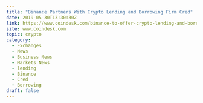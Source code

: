 ```yaml
---
title: "Binance Partners With Crypto Lending and Borrowing Firm Cred"
date: 2019-05-30T13:30:30Z
link: https://www.coindesk.com/binance-to-offer-crypto-lending-and-borrowing-through-cred-partnership?utm_medium=RSS&utm_source=hune
site: www.coindesk.com
topic: crypto
category:
  - Exchanges
  - News
  - Business News
  - Markets News
  - lending
  - Binance
  - Cred
  - Borrowing
draft: false
---
```

